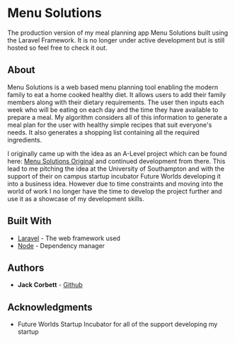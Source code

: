 # Menu Solutions

The production version of my meal planning app Menu Solutions built using the Laravel Framework. It is no longer under active development but is still hosted so feel free to check it out.

## About

Menu Solutions is a web based menu planning tool enabling the modern family to eat a home cooked healthy diet. It allows users to add their family members along with their dietary requirements. The user then inputs each week who will be eating on each day and the time they have available to prepare a meal. My algorithm considers all of this information to generate a meal plan for the user with healthy simple recipes that suit everyone's needs. It also generates a shopping list containing all the required ingredients. 

I originally came up with the idea as an A-Level project which can be found here: [Menu Solutions Original](https://github.com/Jack-Corbett/Menu-Solutions-Original) and continued development from there. This lead to me pitching the idea at the University of Southampton and with the support of their on campus startup incubator Future Worlds developing it into a business idea. However due to time constraints and moving into the world of work I no longer have the time to develop the project further and use it as a showcase of my development skills.

## Built With

* [Laravel](https://laravel.com/) - The web framework used
* [Node](https://nodejs.org/en/) - Dependency manager

## Authors

* **Jack Corbett** - [Github](https://github.com/Jack-Corbett)

## Acknowledgments

* Future Worlds Startup Incubator for all of the support developing my startup
 
